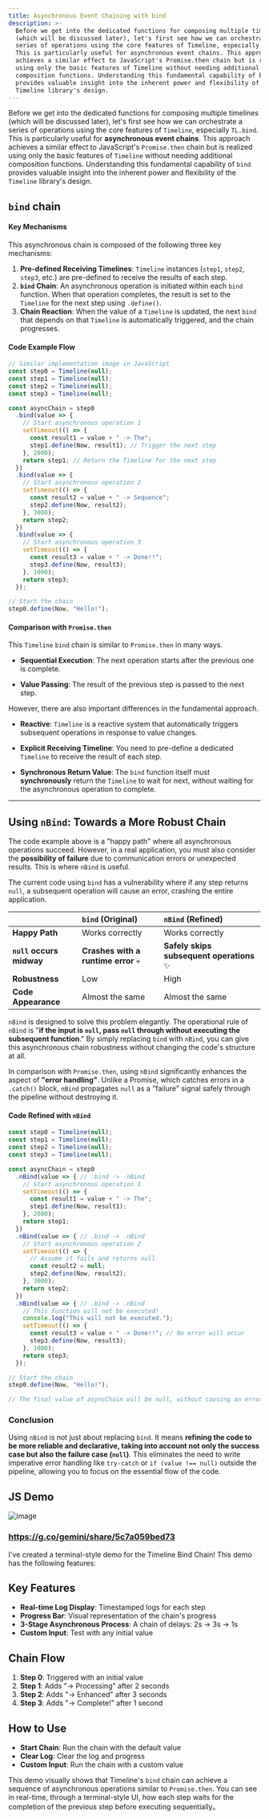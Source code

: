 ```yaml
---
title: Asynchronous Event Chaining with bind
description: >-
  Before we get into the dedicated functions for composing multiple timelines
  (which will be discussed later), let's first see how we can orchestrate a
  series of operations using the core features of Timeline, especially TL.bind.
  This is particularly useful for asynchronous event chains. This approach
  achieves a similar effect to JavaScript's Promise.then chain but is realized
  using only the basic features of Timeline without needing additional
  composition functions. Understanding this fundamental capability of bind
  provides valuable insight into the inherent power and flexibility of the
  Timeline library's design.
---
```

Before we get into the dedicated functions for composing multiple timelines (which will be discussed later), let's first see how we can orchestrate a series of operations using the core features of `Timeline`, especially `TL.bind`. This is particularly useful for **asynchronous event chains**. This approach achieves a similar effect to JavaScript's `Promise.then` chain but is realized using only the basic features of `Timeline` without needing additional composition functions. Understanding this fundamental capability of `bind` provides valuable insight into the inherent power and flexibility of the `Timeline` library's design.

## `bind` chain

#### Key Mechanisms

This asynchronous chain is composed of the following three key mechanisms:

1.  **Pre-defined Receiving Timelines**: `Timeline` instances (`step1`, `step2`, `step3`, etc.) are pre-defined to receive the results of each step.
2.  **`bind` Chain**: An asynchronous operation is initiated within each `bind` function. When that operation completes, the result is set to the `Timeline` for the next step using `.define()`.
3.  **Chain Reaction**: When the value of a `Timeline` is updated, the next `bind` that depends on that `Timeline` is automatically triggered, and the chain progresses.

#### Code Example Flow

```javascript
// Similar implementation image in JavaScript
const step0 = Timeline(null);
const step1 = Timeline(null);
const step2 = Timeline(null);
const step3 = Timeline(null);

const asyncChain = step0
  .bind(value => {
    // Start asynchronous operation 1
    setTimeout(() => {
      const result1 = value + " -> The";
      step1.define(Now, result1); // Trigger the next step
    }, 2000);
    return step1; // Return the Timeline for the next step
  })
  .bind(value => {
    // Start asynchronous operation 2
    setTimeout(() => {
      const result2 = value + " -> Sequence";
      step2.define(Now, result2);
    }, 3000);
    return step2;
  })
  .bind(value => {
    // Start asynchronous operation 3
    setTimeout(() => {
      const result3 = value + " -> Done!!";
      step3.define(Now, result3);
    }, 1000);
    return step3;
  });

// Start the chain
step0.define(Now, "Hello!");
```

#### Comparison with `Promise.then`

This `Timeline` `bind` chain is similar to `Promise.then` in many ways.

* **Sequential Execution**: The next operation starts after the previous one is complete.

* **Value Passing**: The result of the previous step is passed to the next step.

However, there are also important differences in the fundamental approach.

* **Reactive**: `Timeline` is a reactive system that automatically triggers subsequent operations in response to value changes.

* **Explicit Receiving Timeline**: You need to pre-define a dedicated `Timeline` to receive the result of each step.

* **Synchronous Return Value**: The `bind` function itself must **synchronously** return the `Timeline` to wait for next, without waiting for the asynchronous operation to complete.

-----

## Using `nBind`: Towards a More Robust Chain

The code example above is a "happy path" where all asynchronous operations succeed. However, in a real application, you must also consider the **possibility of failure** due to communication errors or unexpected results. This is where `nBind` is useful.

The current code using `bind` has a vulnerability where if any step returns `null`, a subsequent operation will cause an error, crashing the entire application.

| | `bind` (Original) | `nBind` (Refined) |
| :--- | :--- | :--- |
| **Happy Path** | Works correctly | Works correctly |
| **`null` occurs midway** | **Crashes with a runtime error** 💀 | **Safely skips subsequent operations** ✨ |
| **Robustness** | Low | High |
| **Code Appearance** | Almost the same | Almost the same |

`nBind` is designed to solve this problem elegantly. The operational rule of `nBind` is "**if the input is `null`, pass `null` through without executing the subsequent function**." By simply replacing `bind` with `nBind`, you can give this asynchronous chain robustness without changing the code's structure at all.

In comparison with `Promise.then`, using `nBind` significantly enhances the aspect of **"error handling"**. Unlike a Promise, which catches errors in a `.catch()` block, `nBind` propagates `null` as a "failure" signal safely through the pipeline without destroying it.

#### Code Refined with `nBind`

```javascript
const step0 = Timeline(null);
const step1 = Timeline(null);
const step2 = Timeline(null);
const step3 = Timeline(null);

const asyncChain = step0
  .nBind(value => { // .bind -> .nBind
    // Start asynchronous operation 1
    setTimeout(() => {
      const result1 = value + " -> The";
      step1.define(Now, result1);
    }, 2000);
    return step1;
  })
  .nBind(value => { // .bind -> .nBind
    // Start asynchronous operation 2
    setTimeout(() => {
      // Assume it fails and returns null
      const result2 = null;
      step2.define(Now, result2);
    }, 3000);
    return step2;
  })
  .nBind(value => { // .bind -> .nBind
    // This function will not be executed!
    console.log("This will not be executed.");
    setTimeout(() => {
      const result3 = value + " -> Done!!"; // No error will occur
      step3.define(Now, result3);
    }, 1000);
    return step3;
  });

// Start the chain
step0.define(Now, "Hello!");

// The final value of asyncChain will be null, without causing an error
```

### Conclusion

Using `nBind` is not just about replacing `bind`. It means **refining the code to be more reliable and declarative, taking into account not only the success case but also the failure case (`null`)**. This eliminates the need to write imperative error handling like `try-catch` or `if (value !== null)` outside the pipeline, allowing you to focus on the essential flow of the code.

## JS Demo

![image](https://raw.githubusercontent.com/ken-okabe/web-images5/main/img_1750968115971.png)

### https://g.co/gemini/share/5c7a059bed73

I've created a terminal-style demo for the Timeline Bind Chain! This demo has the following features:

## Key Features

- **Real-time Log Display**: Timestamped logs for each step
- **Progress Bar**: Visual representation of the chain's progress
- **3-Stage Asynchronous Process**: A chain of delays: 2s → 3s → 1s
- **Custom Input**: Test with any initial value

## Chain Flow

1. **Step 0**: Triggered with an initial value
2. **Step 1**: Adds "→ Processing" after 2 seconds
3. **Step 2**: Adds "→ Enhanced" after 3 seconds  
4. **Step 3**: Adds "→ Complete!" after 1 second

## How to Use

- **Start Chain**: Run the chain with the default value
- **Clear Log**: Clear the log and progress
- **Custom Input**: Run the chain with a custom value

This demo visually shows that Timeline's `bind` chain can achieve a sequence of asynchronous operations similar to `Promise.then`. You can see in real-time, through a terminal-style UI, how each step waits for the completion of the previous step before executing sequentially。

